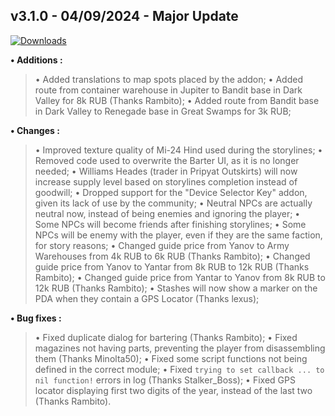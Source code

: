 ## **v3.1.0 - 04/09/2024 - Major Update**

[![Downloads](https://img.shields.io/github/downloads/nltp-ashes/Western-Goods/v3.1.0/total?label=Downloads)]()

**• Additions :**
> • Added translations to map spots placed by the addon;
> • Added route from container warehouse in Jupiter to Bandit base in Dark Valley for 8k RUB (Thanks Rambito);
> • Added route from Bandit base in Dark Valley to Renegade base in Great Swamps for 3k RUB;

**• Changes :**
> • Improved texture quality of Mi-24 Hind used during the storylines;
> • Removed code used to overwrite the Barter UI, as it is no longer needed;
> • Williams Heades (trader in Pripyat Outskirts) will now increase supply level based on storylines completion instead of goodwill;
> • Dropped support for the "Device Selector Key" addon, given its lack of use by the community;
> • Neutral NPCs are actually neutral now, instead of being enemies and ignoring the player;
> • Some NPCs will become friends after finishing storylines;
> • Some NPCs will be enemy with the player, even if they are the same faction, for story reasons;
> • Changed guide price from Yanov to Army Warehouses from 4k RUB to 6k RUB (Thanks Rambito);
> • Changed guide price from Yanov to Yantar from 8k RUB to 12k RUB (Thanks Rambito);
> • Changed guide price from Yantar to Yanov from 8k RUB to 12k RUB (Thanks Rambito);
> • Stashes will now show a marker on the PDA when they contain a GPS Locator (Thanks lexus);

**• Bug fixes :**
> • Fixed duplicate dialog for bartering (Thanks Rambito);
> • Fixed magazines not having parts, preventing the player from disassembling them (Thanks Minolta50);
> • Fixed some script functions not being defined in the correct module;
> • Fixed `trying to set callback ... to nil function!` errors in log (Thanks Stalker_Boss);
> • Fixed GPS locator displaying first two digits of the year, instead of the last two (Thanks Rambito).